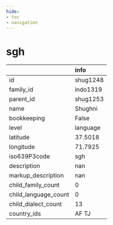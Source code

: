 ```yaml
---
hide:
- toc
- navigation
---
```

# sgh
|                      | info     |
|:---------------------|:---------|
| id                   | shug1248 |
| family_id            | indo1319 |
| parent_id            | shug1253 |
| name                 | Shughni  |
| bookkeeping          | False    |
| level                | language |
| latitude             | 37.5018  |
| longitude            | 71.7925  |
| iso639P3code         | sgh      |
| description          | nan      |
| markup_description   | nan      |
| child_family_count   | 0        |
| child_language_count | 0        |
| child_dialect_count  | 13       |
| country_ids          | AF TJ    |